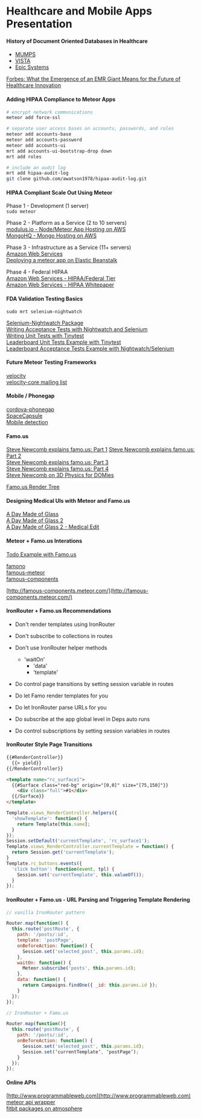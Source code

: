 Healthcare and Mobile Apps Presentation
==================================


#### History of Document Oriented Databases in Healthcare  
- [MUMPS](http://en.wikipedia.org/wiki/MUMPS)    
- [VISTA](http://en.wikipedia.org/wiki/VistA)  
- [Epic Systems](http://en.wikipedia.org/wiki/Epic_Systems)  


[Forbes:  What the Emergence of an EMR Giant Means for the Future of Healthcare Innovation](http://www.forbes.com/sites/davidshaywitz/2012/06/09/epic-challenge-what-the-emergence-of-an-emr-giant-means-for-the-future-of-healthcare-innovation/)


#### Adding HIPAA Compliance to Meteor Apps

````sh
# encrypt network communications
meteor add force-ssl

# separate user access bases on accounts, passwords, and roles
meteor add accounts-base
meteor add accounts-password
meteor add accounts-ui
mrt add accounts-ui-bootstrap-drop down
mrt add roles

# include an audit log
mrt add hipaa-audit-log
git clone github.com/awatson1978/hipaa-audit-log.git
````


####  HIPAA Compliant Scale Out Using Meteor

Phase 1 - Development (1 server)  
``sudo meteor``  

Phase 2 - Platform as a Service (2 to 10 servers)  
  [modulus.io - Node/Meteor App Hosting on AWS](https://modulus.io/)   
  [MongoHQ - Mongo Hosting on AWS](http://www.mongohq.com/)  


Phase 3 - Infrastructure as a Service (11+ servers)  
  [Amazon Web Services](http://aws.amazon.com/)  
  [Deploying a meteor app on Elastic Beanstalk](https://groups.google.com/forum/#!topic/meteor-talk/VxMQzpVFpME)  
  
  

Phase 4 - Federal HIPAA   
  [Amazon Web Services - HIPAA/Federal Tier](http://aws.amazon.com/compliance/)  
  [Amazon Web Services - HIPAA Whitepaper](https://aws.amazon.com/about-aws/whats-new/2009/04/06/whitepaper-hipaa/)    


####  FDA Validation Testing Basics

``sudo mrt selenium-nightwatch``   

[Selenium-Nightwatch Package](https://github.com/awatson1978/selenium-nightwatch)  
[Writing Acceptance Tests with Nightwatch and Selenium](https://github.com/awatson1978/meteor-cookbook/blob/master/cookbook/writing.acceptance.test.md)  
[Writing Unit Tests with Tinytest](https://github.com/awatson1978/meteor-cookbook/blob/master/cookbook/writing.unit.tests.md)  
[Leaderboard Unit Tests Example with Tinytest](https://github.com/awatson1978/leaderboard-tinytests)  
[Leaderboard Acceptance Tests Example with Nightwatch/Selenium](https://github.com/awatson1978/leaderboard-nightwatch)  


#### Future Meteor Testing Frameworks  

[velocity](https://github.com/xolvio/velocity)  
[velocity-core mailing list](https://groups.google.com/forum/#!forum/velocity-core)  

####  Mobile / Phonegap  

[cordova-phonegap](https://github.com/awatson1978/cordova-phonegap)  
[SpaceCapsule](https://github.com/SpaceCapsule/)  
[Mobile detection](https://groups.google.com/forum/#!searchin/meteor-talk/mobile$20dgreenspan/meteor-talk/ku7kvNJp8ek/ai_lwh6V79oJ)  


#### Famo.us

[Steve Newcomb explains famo.us: Part 1](https://www.youtube.com/watch?v=br1NhXeVD6Y)
[Steve Newcomb explains famo.us: Part 2](https://www.youtube.com/watch?v=ixASZtHYGKY)  
[Steve Newcomb explains famo.us: Part 3](https://www.youtube.com/watch?v=zpebYhm8f2o)  
[Steve Newcomb explains famo.us: Part 4](https://www.youtube.com/watch?v=OhfI2wFNKFQ)  
[Steve Newcomb on 3D Physics for DOMies](http://www.youtube.com/watch?v=83MX4wsoMzU)

[Famo.us Render Tree](https://github.com/Famous/guides/blob/master/dev/2014-04-09-render-tree.md)  

#### Designing Medical UIs with Meteor and Famo.us
[A Day Made of Glass](https://www.youtube.com/watch?v=6Cf7IL_eZ38&feature=kp)  
[A Day Made of Glass 2](https://www.youtube.com/watch?v=jZkHpNnXLB0)  
[A Day Made of Glass 2 - Medical Edit](https://www.youtube.com/watch?v=Muv3R_6AXls)  


#### Meteor + Famo.us Interations  

[Todo Example with Famo.us](https://www.meteor.com/blog/2014/06/03/meteor-famous-mobile)  

[famono](http://atmospherejs.com/package/famono)      
[famous-meteor](https://github.com/jperl/famous-meteor)  
[famous-components](https://atmospherejs.com/package/famous-components)  

[http://famous-components.meteor.com/](http://famous-components.meteor.com/)  

#### IronRouter + Famo.us Recommendations  

- Don't render templates using IronRouter  
- Don't subscribe to collections in routes  
- Don't use IronRouter helper methods  
  - 'waitOn'
	- 'data'
	- 'template'


- Do control page transitions by setting session variable in routes
- Do let Famo render templates for you
- Do let IronRouter parse URLs for you
- Do subscribe at the app global level in Deps auto runs
- Do control subscriptions by setting session variables in routes


#### IronRouter Style Page Transitions


````html
{{#RenderController}}
  {{> yield}}
{{/RenderController}}

<template name="rc_surface1">
  {{#Surface class="red-bg" origin="[0,0]" size="[75,150]"}}
    <div class="full">#1</div>
  {{/Surface}}
</template>
````

````js
Template.views_RenderController.helpers({
  'showTemplate': function() {
    return Template[this.name];
  }
});
Session.setDefault('currentTemplate', 'rc_surface1');
Template.views_RenderController.currentTemplate = function() {
  return Session.get('currentTemplate');
}
Template.rc_buttons.events({
  'click button': function(event, tpl) {
    Session.set('currentTemplate', this.valueOf());
  }
});
````

#### IronRouter + Famo.us - URL Parsing and Triggering Template Rendering  

````js
// vanilla IronRouter pattern

Router.map(function() {
  this.route('postRoute', {
    path: '/posts/:id',
    template: 'postPage',
    onBeforeAction: function() {
      Session.set('selected_post', this.params.id);
    },
    waitOn: function() {
      Meteor.subscribe('posts', this.params.id);
    },
    data: function() {
      return Campaigns.findOne({ _id: this.params.id });
    }
  });
});

// IronRouter + Famo.us

Router.map(function(){
  this.route('postRoute', {
    path: '/posts/:id',
    onBeforeAction: function() {
      Session.set('selected_post', this.params.id);
      Session.set(‘currentTemplate’, ‘postPage’);
    }
  });
});
````

#### Online APIs  

[http://www.programmableweb.com](http://www.programmableweb.com)  
[meteor api wrapper](https://github.com/awatson1978/meteor-cookbook/blob/master/cookbook/api-wrappers.md)  
[fitbit packages on atmosphere](http://atmospherejs.com/?q=fitbit)  





